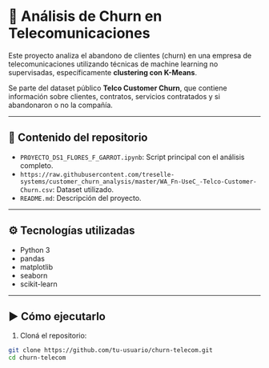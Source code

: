 # 📡 Análisis de Churn en Telecomunicaciones

Este proyecto analiza el abandono de clientes (churn) en una empresa de telecomunicaciones utilizando técnicas de machine learning no supervisadas, específicamente **clustering con K-Means**.

Se parte del dataset público **Telco Customer Churn**, que contiene información sobre clientes, contratos, servicios contratados y si abandonaron o no la compañía.

---

## 📁 Contenido del repositorio

- `PROYECTO_DS1_FLORES_F_GARROT.ipynb`: Script principal con el análisis completo.
- `https://raw.githubusercontent.com/treselle-systems/customer_churn_analysis/master/WA_Fn-UseC_-Telco-Customer-Churn.csv`: Dataset utilizado.
- `README.md`: Descripción del proyecto.

---

## ⚙️ Tecnologías utilizadas

- Python 3
- pandas
- matplotlib
- seaborn
- scikit-learn

---

## ▶️ Cómo ejecutarlo

1. Cloná el repositorio:

```bash
git clone https://github.com/tu-usuario/churn-telecom.git
cd churn-telecom
